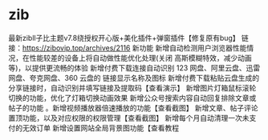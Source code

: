 # zib
最新zibll子比主题v7.8绕授权开心版+美化插件+弹窗插件【修复原有bug】
链接：https://zibovip.top/archives/2116
新功能
新增自动检测用户浏览器性能情况，在性能较差的设备上将自动做性能优化处理(关闭
高斯模糊特效，减少动画等)，以提供更流畅的体验
新增付费下载连接自动识别 123 网盘、阿里云盘、迅雷网盘、夸克网盘、360 云盘的
链接显示名称及图标
新增付费下载粘贴云盘生成的分享链接时，自动识别并填写链接及提取码【查看演示】
新增图片灯箱鼠标滚轮切换的功能，优化了灯箱切换动画效果
新增公众号搜索内容自动回复排除文章或帖子的功能
。新增视频播放器倍速播放的功能【查看截图】
新增文章、帖子评论置顶功能，以及对应权限的权限管理【查看截图】
新增每个月自动清理一次未支付的无效订单
新增设置网站全局背景图功能【查看教程
